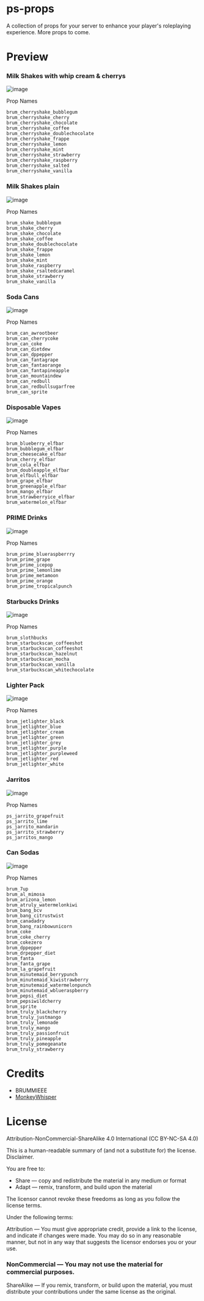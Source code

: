 # ps-props
A collection of props for your server to enhance your player's roleplaying experience. More props to come. 

# Preview
### Milk Shakes with whip cream & cherrys
![image](https://user-images.githubusercontent.com/82112471/222577596-e7252e81-c8ac-42b3-97dc-cbd86782eb98.png)

Prop Names
```
brum_cherryshake_bubblegum
brum_cherryshake_cherry
brum_cherryshake_chocolate
brum_cherryshake_coffee
brum_cherryshake_doublechocolate
brum_cherryshake_frappe
brum_cherryshake_lemon
brum_cherryshake_mint
brum_cherryshake_strawberry
brum_cherryshake_raspberry
brum_cherryshake_salted
brum_cherryshake_vanilla
```

### Milk Shakes plain
![image](https://user-images.githubusercontent.com/82112471/222577551-0147f2ea-1aeb-426d-b564-10bcfe381a4d.png)

Prop Names
```
brum_shake_bubblegum
brum_shake_cherry
brum_shake_chocolate
brum_shake_coffee
brum_shake_doublechocolate
brum_shake_frappe
brum_shake_lemon
brum_shake_mint
brum_shake_raspberry
brum_shake_rsaltedcaramel
brum_shake_strawberry
brum_shake_vanilla
```

### Soda Cans
![image](https://user-images.githubusercontent.com/82112471/222779565-d4f770c1-1dd1-4a56-b068-9d77a7287495.png)

Prop Names
```
brum_can_awrootbeer
brum_can_cherrycoke
brum_can_coke
brum_can_dietdew
brum_can_dppepper
brum_can_fantagrape
brum_can_fantaorange
brum_can_fantapineapple
brum_can_mountaindew
brum_can_redbull
brum_can_redbullsugarfree
brum_can_sprite
```

### Disposable Vapes
![image](https://user-images.githubusercontent.com/82112471/222779499-fe65bc37-c9ce-422a-b048-42848a168390.png)

Prop Names
```
brum_blueberry_elfbar
brum_bubblegum_elfbar
brum_cheesecake_elfbar
brum_cherry_elfbar
brum_cola_elfbar
brum_doubleapple_elfbar
brum_elfbull_elfbar
brum_grape_elfbar
brum_greenapple_elfbar
brum_mango_elfbar
brum_strawberryice_elfbar
brum_watermelon_elfbar
```


### PRIME Drinks
![image](https://user-images.githubusercontent.com/82112471/222936894-47d91427-63ad-4798-a248-bc187b7a4d5a.png)

Prop Names
```
brum_prime_blueraspberrry
brum_prime_grape
brum_prime_icepop
brum_prime_lemonlime
brum_prime_metamoon
brum_prime_orange
brum_prime_tropicalpunch
```

### Starbucks Drinks
![image](https://user-images.githubusercontent.com/82112471/223490125-297ce631-ed30-4acd-9aff-448467e770c6.png)

Prop Names
```
brum_slothbucks
brum_starbuckscan_coffeeshot
brum_starbuckscan_coffeeshot
brum_starbuckscan_hazelnut
brum_starbuckscan_mocha
brum_starbuckscan_vanilla
brum_starbuckscan_whitechocolate
```

### Lighter Pack
![image](https://user-images.githubusercontent.com/82112471/224470693-07484b03-1cc5-4d46-9a0f-7d3e1e2725e2.png)

Prop Names
```
brum_jetlighter_black
brum_jetlighter_blue
brum_jetlighter_cream
brum_jetlighter_green
brum_jetlighter_grey
brum_jetlighter_purple
brum_jetlighter_purpleweed
brum_jetlighter_red
brum_jetlighter_white
```


### Jarritos
![image](https://user-images.githubusercontent.com/82112471/225154877-ff1382d9-a687-430f-af18-c21170de83e9.png)


Prop Names
```
ps_jarrito_grapefruit
ps_jarrito_lime
ps_jarrito_mandarin
ps_jarrito_strawberry
ps_jarritos_mango
```

### Can Sodas
![image](https://cdn.discordapp.com/attachments/1093589720484827157/1093589905776574534/cans.png)

Prop Names
```
brum_7up
brum_al_mimosa
brum_arizona_lemon
brum_atruly_watermelonkiwi
brum_bang_bcv
brum_bang_citrustwist
brum_canadadry
brum_bang_rainbowunicorn
brum_coke
brum_coke_cherry
brum_cokezero
brum_dppepper
brum_drpepper_diet
brum_fanta
brum_fanta_grape
brum_la_grapefruit
brum_minutemaid_berrypunch
brum_minutemaid_kiwistrawberry
brum_minutemaid_watermelonpunch
brum_minutemaid_wblueraspberry
brum_pepsi_diet
brum_pepsiwildcherry
brum_sprite
brum_truly_blackcherry
brum_truly_justmango
brum_truly_lemonade
brum_truly_mango
brum_truly_passionfruit
brum_truly_pineapple
brum_truly_pomegeanate
brum_truly_strawberry
```


# Credits
* BRUMMIEEE
* [MonkeyWhisper](https://github.com/MonkeyWhisper)

# License

Attribution-NonCommercial-ShareAlike 4.0 International (CC BY-NC-SA 4.0)

This is a human-readable summary of (and not a substitute for) the license. Disclaimer.

You are free to:

* Share — copy and redistribute the material in any medium or format
* Adapt — remix, transform, and build upon the material

The licensor cannot revoke these freedoms as long as you follow the license terms.

Under the following terms:

Attribution — You must give appropriate credit, provide a link to the license, and indicate if changes were made. You may do so in any reasonable manner, but not in any way that suggests the licensor endorses you or your use.

### NonCommercial — You may not use the material for commercial purposes.

ShareAlike — If you remix, transform, or build upon the material, you must distribute your contributions under the same license as the original.
